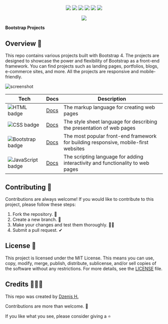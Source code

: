 ##

<p align="center">
  <img src="https://img.shields.io/github/repo-size/dzenis-h/Bootstrap_Projects"/>
  <img src="https://img.shields.io/github/contributors/dzenis-h/Bootstrap_Projects"/>
  <img src="https://img.shields.io/github/stars/dzenis-h/Bootstrap_Projects?style=social"/>
  <img src="https://img.shields.io/github/forks/dzenis-h/Bootstrap_Projects?style=social"/>
  <a href="https://www.linkedin.com/in/dzenis-h/"><img src="https://img.shields.io/badge/-Follow-blue?style=social&logo=linkedin"/></a>
  <a href="https://github.com/dzenis-h"><img src="https://img.shields.io/badge/-Follow-black?style=social&logo=github"/></a>
</p>
<p align="center">
  <img src="https://stackoverflow.com/users/flair/8146571.png?theme=dark&showIcon=true&showName=true&showBadges=true&showRep=true&showPosts=true&stackApps=true"/>
</p> 
  
  <strong>Bootstrap Projects</strong>

## Overview 👀

This repo contains various projects built with Bootstrap 4. The projects are designed to showcase the power and flexibility of Bootstrap as a front-end framework. You can find projects such as landing pages, portfolios, blogs, e-commerce sites, and more. All the projects are responsive and mobile-friendly.

![screenshot](https://github.com/dzenis-h/Bootstrap_Projects/blob/master/stack.png?raw=true)

| Tech | Docs | Description |
| ---- | ---- | ----------- |
| ![HTML badge](https://img.shields.io/badge/HTML-E34F26?style=for-the-badge&logo=html5&logoColor=white) | [Docs](https://developer.mozilla.org/en-US/docs/Web/HTML) | The markup language for creating web pages |
| ![CSS badge](https://img.shields.io/badge/CSS-1572B6?style=for-the-badge&logo=css3&logoColor=white) | [Docs](https://developer.mozilla.org/en-US/docs/Web/CSS) | The style sheet language for describing the presentation of web pages |
| ![Bootstrap badge](https://img.shields.io/badge/Bootstrap-563D7C?style=for-the-badge&logo=bootstrap&logoColor=white) | [Docs](https://getbootstrap.com/docs/5.1/getting-started/introduction/) | The most popular front-end framework for building responsive, mobile-first websites |
| ![JavaScript badge](https://img.shields.io/badge/JavaScript-F7DF1E?style=for-the-badge&logo=javascript&logoColor=black) | [Docs](https://developer.mozilla.org/en-US/docs/Web/JavaScript) | The scripting language for adding interactivity and functionality to web pages |

## Contributing 🙌

Contributions are always welcome! If you would like to contribute to this project, please follow these steps:

1. Fork the repository. 🍴
2. Create a new branch. 🌵
3. Make your changes and test them thoroughly. 👨‍💻
4. Submit a pull request. ✔

## License 📑

This project is licensed under the MIT License. This means you can use, copy, modify, merge, publish, distribute, sublicense, and/or sell copies of the software without any restrictions. For more details, see the [LICENSE](https://docs.google.com/document/d/11WK7tVoTFRMcWCuGZQCRWxEsDUEJ_6ArtfV-NjWcBCU/edit?usp=sharing) file.

## Credits 👨🏻‍💻

This repo was created by [Dzenis H.](https://dzenis.tech)

Contributions are more than welcome. 🫡

If you like what you see, please consider giving a ⭐️
